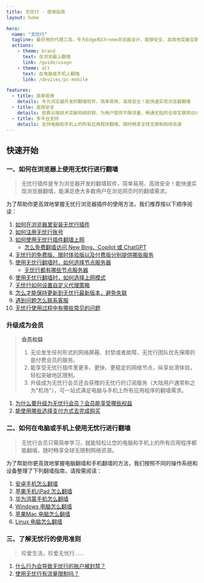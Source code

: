 ```yaml
---
title: 无忧行 - 使用指南
layout: home

hero:
  name: "无忧行"
  tagline: 最好用的代理工具，专为Edge和Chrome浏览器设计，能够安全、高效地突破互联网封锁（翻墙），轻松访问全球网站
  actions:
    - theme: brand
      text: 在浏览器上翻墙
      link: /guide/usage
    - theme: alt
      text: 在电脑或手机上翻墙
      link: /devices/pc-mobile

features:
  - title: 简单易用
    details: 专为浏览器开发的翻墙软件，简单易用、高效安全！能快速实现浏览器翻墙
  - title: 高效安全
    details: 依靠尖端技术突破网络封锁，为用户提供不限流量、畅通无阻的全球互联网访问体验
  - title: 多平台支持
    details: 支持电脑和手机上的所有应用程序翻墙，随时畅享全球无限制网络资源
---
```


## 快速开始

### 一、如何在浏览器上使用无忧行进行翻墙

> 无忧行插件是专为浏览器开发的翻墙软件，简单易用、高效安全！能快速实现浏览器翻墙，能满足绝大多数用户在浏览网页时的翻墙需求。

为了帮助你更高效地掌握无忧行浏览器插件的使用方法，我们推荐按以下顺序阅读：

1. [如何在浏览器里安装无忧行插件](/guide/installation)
2. [如何注册无忧行账号](/guide/registration)
3. [如何使用无忧行插件翻墙上网](/guide/usage)
   * [怎么免费翻墙访问 New Bing、Copilot 或 ChatGPT](/guide/chatgpt-access)
4. [无忧行的免费版、限时体验版以及付费版分别提供哪些服务](/guide/services)
5. [使用无忧行翻墙时，如何选择节点服务器](/guide/node-selection)
   * [无忧行都有哪些节点服务器](/guide/nodes)
6. [使用无忧行翻墙时，如何选择上网模式](/guide/mode-selection)
7. [无忧行如何设置自定义代理策略](/guide/proxy-strategy)
8. [怎么才能保持更新到无忧行最新版本，避免失联](/guide/keep-updated)
9. [遇到问题怎么联系客服](/guide/support)
10. [无忧行使用过程中有哪些常见的问题](/guide/faq)

### 升级成为会员

> **会员权益**
> 
> 1. 无论发生任何形式的网络屏蔽、封禁或者故障，无忧行团队优先保障的是付费会员的服务。
> 2. 能享受无忧行插件里更多、更快、更稳定的网络节点，纵享丝滑体验，轻松突破地区限制。
> 3. 升级成为无忧行会员还会获赠的无忧行的订阅服务（大陆用户通常称之为"机场"），可一站式满足电脑与手机上所有应用程序的翻墙需求。

1. [为什么要升级为无忧行会员？会员能享受哪些权益](/membership/benefits)
2. [能使用哪些选择支付方式去完成购买](/membership/payment)

### 二、如何在电脑或手机上使用无忧行进行翻墙

> 无忧行会员只需简单学习，就能轻松让您的电脑和手机上的所有应用程序都能翻墙，随时畅享全球无限制网络资源。

为了帮助你更高效地掌握电脑翻墙和手机翻墙的方法，我们按照不同的操作系统和设备整理了下列翻墙指南，请按需阅读：

1. [安卓手机怎么翻墙](/devices/android)
2. [苹果手机/iPad 怎么翻墙](/devices/ios)
3. [华为鸿蒙手机怎么翻墙](/devices/harmony)
4. [Windows 电脑怎么翻墙](/devices/windows)
5. [苹果Mac 电脑怎么翻墙](/devices/mac)
6. [Linux 电脑怎么翻墙](/devices/linux)

### 三、了解无忧行的使用准则

> 珍爱生活，珍爱无忧行……

1. [什么行为会导致无忧行的账户被封禁？](/abuse/fair-use)
2. [使用无忧行有流量限制吗？](/abuse/limits)

